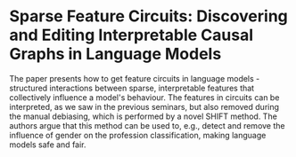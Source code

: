 # Sparse Feature Circuits: Discovering and Editing Interpretable Causal Graphs in Language Models

The paper presents how to get feature circuits in language models - structured interactions between sparse, interpretable features that collectively influence a model's behaviour. The features in circuits can be interpreted, as we saw in the previous seminars, but also removed during the manual debiasing, which is performed by a novel SHIFT method. The authors argue that this method can be used to, e.g., detect and remove the influence of gender on the profession classification, making language models safe and fair.
